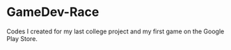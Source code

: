# GameDev-Race
Codes I created for my last college project and my first game on the Google Play Store.
